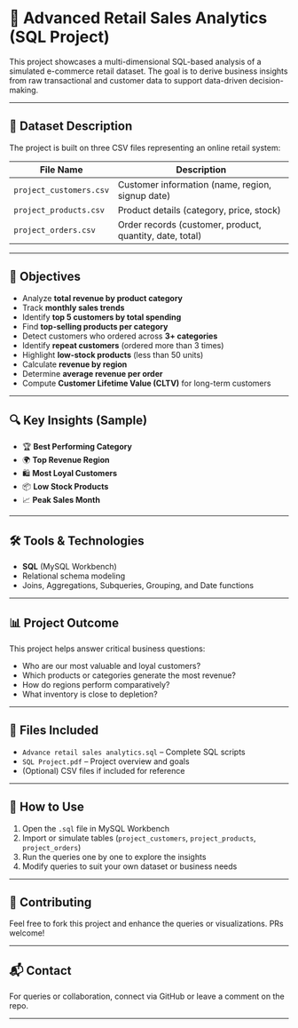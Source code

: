 # 🛒 Advanced Retail Sales Analytics (SQL Project)

This project showcases a multi-dimensional SQL-based analysis of a simulated e-commerce retail dataset. The goal is to derive business insights from raw transactional and customer data to support data-driven decision-making.

---

## 📁 Dataset Description

The project is built on three CSV files representing an online retail system:

| File Name              | Description                                  |
|------------------------|----------------------------------------------|
| `project_customers.csv` | Customer information (name, region, signup date) |
| `project_products.csv` | Product details (category, price, stock)     |
| `project_orders.csv`   | Order records (customer, product, quantity, date, total) |

---

## 🎯 Objectives

- Analyze **total revenue by product category**
- Track **monthly sales trends**
- Identify **top 5 customers by total spending**
- Find **top-selling products per category**
- Detect customers who ordered across **3+ categories**
- Identify **repeat customers** (ordered more than 3 times)
- Highlight **low-stock products** (less than 50 units)
- Calculate **revenue by region**
- Determine **average revenue per order**
- Compute **Customer Lifetime Value (CLTV)** for long-term customers

---

## 🔍 Key Insights (Sample)

- 🏆 **Best Performing Category**
- 🌍 **Top Revenue Region**
- 🛍️ **Most Loyal Customers**
- 📦 **Low Stock Products**
- 📈 **Peak Sales Month**

---

## 🛠️ Tools & Technologies

- **SQL** (MySQL Workbench)
- Relational schema modeling
- Joins, Aggregations, Subqueries, Grouping, and Date functions

---

## 📊 Project Outcome

This project helps answer critical business questions:

- Who are our most valuable and loyal customers?
- Which products or categories generate the most revenue?
- How do regions perform comparatively?
- What inventory is close to depletion?

---

## 📂 Files Included

- `Advance retail sales analytics.sql` – Complete SQL scripts
- `SQL Project.pdf` – Project overview and goals
- (Optional) CSV files if included for reference

---

## 📌 How to Use

1. Open the `.sql` file in MySQL Workbench
2. Import or simulate tables (`project_customers`, `project_products`, `project_orders`)
3. Run the queries one by one to explore the insights
4. Modify queries to suit your own dataset or business needs

---

## 🤝 Contributing

Feel free to fork this project and enhance the queries or visualizations. PRs welcome!

---

## 📬 Contact

For queries or collaboration, connect via GitHub or leave a comment on the repo.

---

